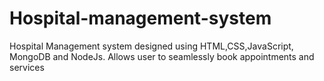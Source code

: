# Hospital-management-system
Hospital Management system designed using HTML,CSS,JavaScript, MongoDB and NodeJs.
Allows user to seamlessly book appointments and services
